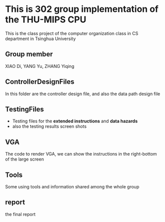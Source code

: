 
This is 302 group implementation of the THU-MIPS CPU
========================
This is the class project of the computer organization class in CS department in Tsinghua University

Group member
-----------------

XIAO Di, YANG Yu, ZHANG Yiqing


ControllerDesignFiles
--------------
In this folder are the controller design file, and also the data path design file 

TestingFiles
----------------
- Testing files for the **extended instructions** and **data hazards**
- also the testing results screen shots

VGA
------------------
The code to render VGA, we can show the instructions in the right-bottom of the large screen

Tools
-------------------
Some using tools and information shared among the whole group

report
-------------------
the final report
